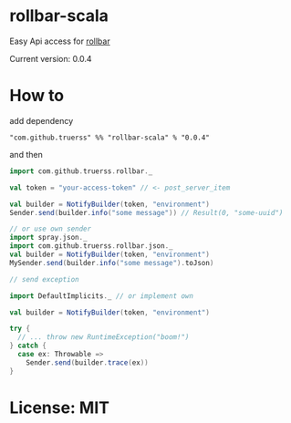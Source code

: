 # rollbar-scala

Easy Api access for [rollbar](https://rollbar.com/)

Current version: 0.0.4

# How to

add dependency

`"com.github.truerss" %% "rollbar-scala" % "0.0.4"`

and then

```scala
import com.github.truerss.rollbar._

val token = "your-access-token" // <- post_server_item

val builder = NotifyBuilder(token, "environment")
Sender.send(builder.info("some message")) // Result(0, "some-uuid")

// or use own sender
import spray.json._
import com.github.truerss.rollbar.json._
val builder = NotifyBuilder(token, "environment")
MySender.send(builder.info("some message").toJson)

// send exception

import DefaultImplicits._ // or implement own

val builder = NotifyBuilder(token, "environment")

try {
  // ... throw new RuntimeException("boom!")
} catch {
  case ex: Throwable =>
    Sender.send(builder.trace(ex))
}

```


# License: MIT


